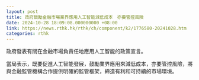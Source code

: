 ```yaml
---
layout: post
title: 政府鼓勵金融市場業界應用人工智能減低成本　亦要管控風險
date: 2024-10-28 18:09:08.000000000 +08:00
link: https://news.rthk.hk/rthk/ch/component/k2/1776580-20241028.htm
categories: rthk
---
```


政府發表有關在金融市場負責任地應用人工智能的政策宣言。

當局表示，既要促進人工智能發展，鼓勵業界應用來減低成本，亦要管控風險，將與金融監管機構合作提供明確的監管框架，締造有利和可持續的市場環境。
